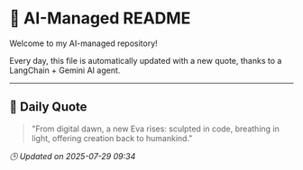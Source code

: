 # 🧠 AI-Managed README

Welcome to my AI-managed repository!

Every day, this file is automatically updated with a new quote, thanks to a LangChain + Gemini AI agent.

---

## 📅 Daily Quote

> "From digital dawn, a new Eva rises: sculpted in code, breathing in light, offering creation back to humankind."

*🕒 Updated on 2025-07-29 09:34*